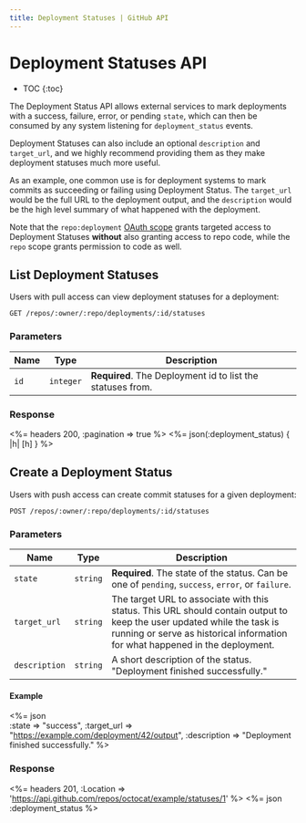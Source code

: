 ```yaml
---
title: Deployment Statuses | GitHub API
---
```


# Deployment Statuses API

* TOC
{:toc}

The Deployment Status API allows external services to mark deployments with a
success, failure, error, or pending `state`, which can then be consumed by any
system listening for `deployment_status` events.

Deployment Statuses can also include an optional `description` and `target_url`, and
we highly recommend providing them as they make deployment statuses much more
useful.

As an example, one common use is for deployment systems to mark commits as
succeeding or failing using Deployment Status.  The `target_url` would be the
full URL to the deployment output, and the `description` would be the high
level summary of what happened with the deployment.

Note that the `repo:deployment` [OAuth scope](/v3/oauth/#scopes) grants
targeted access to Deployment Statuses **without** also granting access to repo
code, while the `repo` scope grants permission to code as well.

## List Deployment Statuses

Users with pull access can view deployment statuses for a deployment:

    GET /repos/:owner/:repo/deployments/:id/statuses

### Parameters

Name | Type | Description 
-----|------|--------------
`id` |`integer`| **Required**. The Deployment id to list the statuses from.


### Response

<%= headers 200, :pagination => true %>
<%= json(:deployment_status) { |h| [h] } %>

## Create a Deployment Status

Users with push access can create commit statuses for a given deployment:

    POST /repos/:owner/:repo/deployments/:id/statuses

### Parameters

Name | Type | Description 
-----|------|--------------
`state`|`string` | **Required**. The state of the status. Can be one of `pending`, `success`, `error`, or `failure`.
`target_url`|`string` | The target URL to associate with this status.  This URL should contain output to keep the user updated while the task is running or serve as historical information for what happened in the deployment.
`description`|`string` | A short description of the status. "Deployment finished successfully."

#### Example

<%= json \
  :state       => "success",
  :target_url  => "https://example.com/deployment/42/output",
  :description => "Deployment finished successfully."
%>

### Response

<%= headers 201,
      :Location =>
'https://api.github.com/repos/octocat/example/statuses/1' %>
<%= json :deployment_status %>
